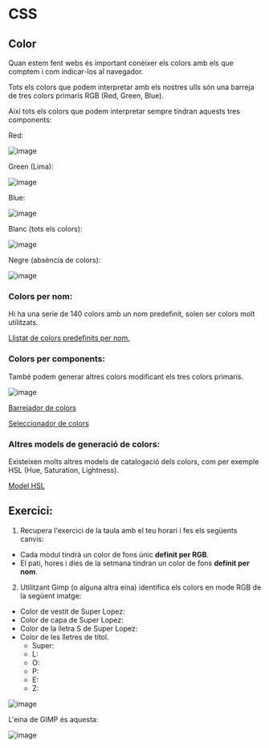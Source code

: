 # CSS

## Color

Quan estem fent webs és important conèixer els colors amb els que comptem i com indicar-los al navegador.

Tots els colors que podem interpretar amb els nostres ulls són una barreja de tres colors primaris RGB (Red, Green, Blue).

Així tots els colors que podem interpretar sempre tindran aquests tres components:

Red:

![image](https://user-images.githubusercontent.com/110727546/216930088-9a58b404-7efe-4bf7-9376-962b216ca011.png)

Green (Lima):

![image](https://user-images.githubusercontent.com/110727546/216930290-6bff1c26-2a8b-45e4-834a-e6a5b976e956.png)

Blue: 

![image](https://user-images.githubusercontent.com/110727546/216929964-2332fa0e-e1b5-491e-95ea-c14c92da47ba.png)

Blanc (tots els colors):

![image](https://user-images.githubusercontent.com/110727546/216930398-0516f51f-5f39-47ae-84e3-2ab7ace9e5c4.png)

Negre (absència de colors):

![image](https://user-images.githubusercontent.com/110727546/216930498-aaf8fbeb-019d-434f-989f-9252c9a4de0a.png)

### Colors per nom:

Hi ha una serie de 140 colors amb un nom predefinit, solen ser colors molt utilitzats.

[Llistat de colors predefinits per nom.](https://www.w3schools.com/colors/colors_names.asp)

### Colors per components:

També podem generar altres colors modificant els tres colors primaris.

![image](https://user-images.githubusercontent.com/110727546/216931040-7e47b341-ac19-4d76-a41e-a9b0b720e2f0.png)

[Barrejador de colors](https://www.w3schools.com/colors/colors_rgb.asp)

[Seleccionador de colors](https://www.w3schools.com/colors/colors_picker.asp)

### Altres models de generació de colors:

Existeixen molts altres models de catalogació dels colors, com per exemple HSL (Hue, Saturation, Lightness).

[Model HSL](https://es.wikipedia.org/wiki/Modelo_de_color_HSL)

## Exercici:

1. Recupera l'exercici de la taula amb el teu horari i fes els següents canvis:
  - Cada mòdul tindrà un color de fons únic **definit per RGB**.
  - El pati, hores i dies de la setmana tindran un color de fons **definit per nom**.

2. Utilitzant Gimp (o alguna altra eina) identifica els colors en mode RGB de la següent imatge:
  - Color de vestit de Super Lopez:
  - Color de capa de Super Lopez:
  - Color de la lletra S de Super Lopez:
  - Color de les lletres de títol.
    - Super:
    - L:
    - O:
    - P:
    - E:
    - Z:

![image](https://user-images.githubusercontent.com/110727546/216936849-2a980f25-3302-410d-9bbe-ba107c4975bf.png)

L'eina de GIMP és aquesta:

![image](https://user-images.githubusercontent.com/110727546/216937709-e48a236a-e893-4e18-bf23-f326d251c42b.png)








